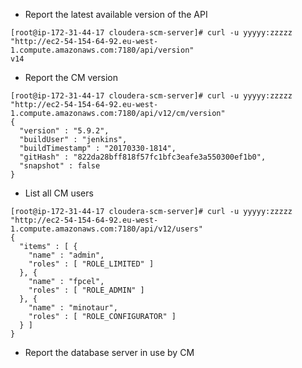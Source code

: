 - Report the latest available version of the API
```
[root@ip-172-31-44-17 cloudera-scm-server]# curl -u yyyyy:zzzzz "http://ec2-54-154-64-92.eu-west-1.compute.amazonaws.com:7180/api/version"
v14
```
- Report the CM version
```
[root@ip-172-31-44-17 cloudera-scm-server]# curl -u yyyyy:zzzzz "http://ec2-54-154-64-92.eu-west-1.compute.amazonaws.com:7180/api/v12/cm/version"
{
  "version" : "5.9.2",
  "buildUser" : "jenkins",
  "buildTimestamp" : "20170330-1814",
  "gitHash" : "822da28bff818f57fc1bfc3eafe3a550300ef1b0",
  "snapshot" : false
}
```
- List all CM users
```
[root@ip-172-31-44-17 cloudera-scm-server]# curl -u yyyyy:zzzzz "http://ec2-54-154-64-92.eu-west-1.compute.amazonaws.com:7180/api/v12/users"
{
  "items" : [ {
    "name" : "admin",
    "roles" : [ "ROLE_LIMITED" ]
  }, {
    "name" : "fpcel",
    "roles" : [ "ROLE_ADMIN" ]
  }, {
    "name" : "minotaur",
    "roles" : [ "ROLE_CONFIGURATOR" ]
  } ]
}
```
- Report the database server in use by CM